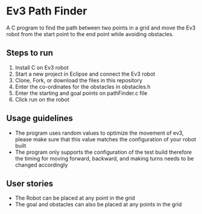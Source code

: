 # Ev3 Path Finder
A C program to find the path between two points in a grid and move the Ev3 robot from the start point to the end point while avoiding obstacles. 

## Steps to run 
1. Install C on Ev3 robot 
2. Start a new project in Eclipse and connect the Ev3 robot  
3. Clone, Fork, or download the files in this repository 
4. Enter the co-ordinates for the obstacles in obstacles.h
5. Enter the starting and goal points on pathFinder.c file 
6. Click run on the robot 

## Usage guidelines 
- The program uses random values to optimize the movement of ev3, please make sure that this value matches the configuration of your robot built 
- The program only supports the configuration of the test build therefore the timing for moving forward, backward, and making turns needs to be changed accordingly 

## User stories
- The Robot can be placed at any point in the grid  
- The goal and obstacles can also be placed at any points in the grid 

